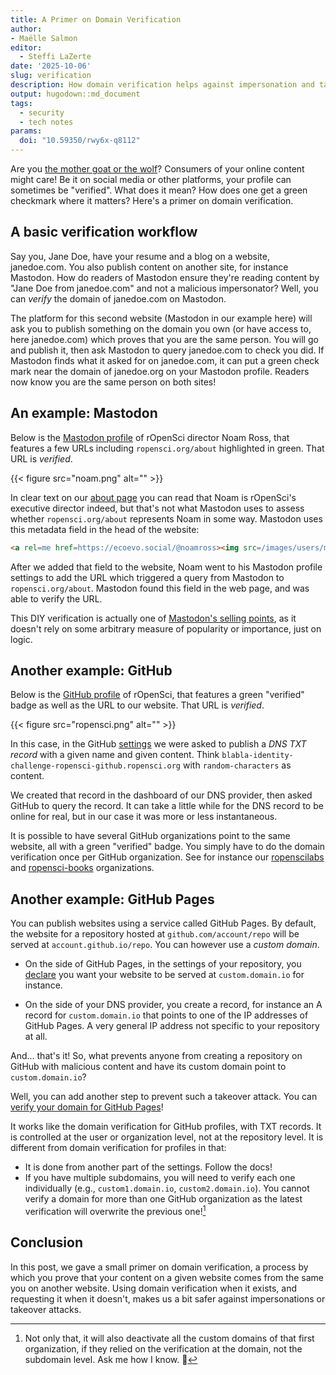 ```yaml
---
title: A Primer on Domain Verification
author: 
- Maëlle Salmon
editor:
  - Steffi LaZerte
date: '2025-10-06'
slug: verification
description: How domain verification helps against impersonation and takeover attacks, and how to use it.
output: hugodown::md_document
tags:
  - security
  - tech notes
params:
  doi: "10.59350/rwy6x-q8112"
---
```


Are you [the mother goat or the wolf](https://en.wikipedia.org/wiki/The_Wolf_and_the_Seven_Young_Goats)?
Consumers of your online content might care!
Be it on social media or other platforms, your profile can sometimes be "verified".
What does it mean? How does one get a green checkmark where it matters?
Here's a primer on domain verification.

## A basic verification workflow

Say you, Jane Doe, have your resume and a blog on a website, janedoe.com.
You also publish content on another site, for instance Mastodon.
How do readers of Mastodon ensure they're reading content by "Jane Doe from janedoe.com" and not a malicious impersonator?
Well, you can _verify_ the domain of janedoe.com on Mastodon.

The platform for this second website (Mastodon in our example here) will ask you to publish something on the domain you own (or have access to, here janedoe.com) which proves that you are the same person.
You will go and publish it, then ask Mastodon to query janedoe.com to check you did.
If Mastodon finds what it asked for on janedoe.com, it can put a green check mark near the domain of janedoe.org on your Mastodon profile.
Readers now know you are the same person on both sites!

## An example: Mastodon

Below is the [Mastodon profile](https://ecoevo.social/@noamross) of rOpenSci director Noam Ross, that features a few URLs including `ropensci.org/about` highlighted in green. 
That URL is _verified_.

{{< figure src="noam.png" alt="" >}}

In clear text on our [about page](/about/) you can read that Noam is rOpenSci's executive director indeed, but that's not what Mastodon uses to assess whether `ropensci.org/about` represents Noam in some way.
Mastodon uses this metadata field in the head of the website:

```html
<a rel=me href=https://ecoevo.social/@noamross><img src=/images/users/mastodon.svg alt style=max-width:16px;max-height:16px></a>
```

After we added that field to the website, Noam went to his Mastodon profile settings to add the URL which triggered a query from Mastodon to `ropensci.org/about`.
Mastodon found this field in the web page, and was able to verify the URL.

This DIY verification is actually one of [Mastodon's selling points](https://joinmastodon.org/verification), as it doesn't rely on some arbitrary measure of popularity or importance, just on logic.

## Another example: GitHub

Below is the [GitHub profile](https://github.com/ropensci) of rOpenSci, that features a green "verified" badge as well as the URL to our website. 
That URL is _verified_.

{{< figure src="ropensci.png" alt="" >}}

In this case, in the GitHub [settings](https://docs.github.com/en/organizations/managing-organization-settings/verifying-or-approving-a-domain-for-your-organization) we were asked to publish a _DNS TXT record_ with a given name and given content. Think `blabla-identity-challenge-ropensci-github.ropensci.org` with `random-characters` as content.

We created that record in the dashboard of our DNS provider, then asked GitHub to query the record.
It can take a little while for the DNS record to be online for real, but in our case it was more or less instantaneous.

It is possible to have several GitHub organizations point to the same website, all with a green "verified" badge.
You simply have to do the domain verification once per GitHub organization.
See for instance our [ropenscilabs](https://github.com/ropenscilabs) and [ropensci-books](https://github.com/ropensci-books) organizations.

## Another example: GitHub Pages

You can publish websites using a service called GitHub Pages.
By default, the website for a repository hosted at `github.com/account/repo` will be served at `account.github.io/repo`.
You can however use a _custom domain_.

- On the side of GitHub Pages, in the settings of your repository, you [declare](https://docs.github.com/en/pages/configuring-a-custom-domain-for-your-github-pages-site) you want your website to be served at `custom.domain.io` for instance.

- On the side of your DNS provider, you create a record, for instance an A record for `custom.domain.io` that points to one of the IP addresses of GitHub Pages. A very general IP address not specific to your repository at all.

And... that's it! So, what prevents anyone from creating a repository on GitHub with malicious content and have its custom domain point to `custom.domain.io`?

Well, you can add another step to prevent such a takeover attack.
You can [verify your domain for GitHub Pages](https://docs.github.com/en/pages/configuring-a-custom-domain-for-your-github-pages-site/verifying-your-custom-domain-for-github-pages)!

It works like the domain verification for GitHub profiles, with TXT records. 
It is controlled at the user or organization level, not at the repository level.
It is different from domain verification for profiles in that:

- It is done from another part of the settings. Follow the docs!
- If you have multiple subdomains, you will need to verify each one individually (e.g., `custom1.domain.io`, `custom2.domain.io`). You cannot verify a domain for more than one GitHub organization as the latest verification will overwrite the previous one![^ouch]

[^ouch]: Not only that, it will also deactivate all the custom domains of that first organization, if they relied on the verification at the domain, not the subdomain level. Ask me how I know. :melting_face:

## Conclusion

In this post, we gave a small primer on domain verification, a process by which you prove that your content on a given website comes from the same you on another website.
Using domain verification when it exists, and requesting it when it doesn't, makes us a bit safer against impersonations or takeover attacks.